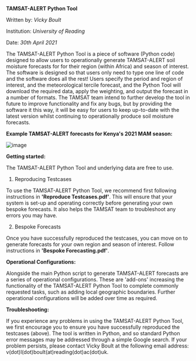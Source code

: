 
**TAMSAT-ALERT Python Tool**

Written by: *Vicky Boult*

Institution: *University of Reading*

Date: *30th April 2021*

The TAMSAT-ALERT Python Tool is a piece of software (Python code) designed to allow users to operationally generate TAMSAT-ALERT soil moisture forecasts for for their region (within Africa) and season of interest. The software is designed so that users only need to type one line of code and the software does all the rest!
Users specify the period and region of interest, and the meteorological tercile forecast, and the Python Tool will download the required data, apply the weighting, and output the forecast in a number of formats.
The TAMSAT team intend to further develop the tool in future to improve functionality and fix any bugs, but by providing the software it this way, it will be easy for users to keep up-to-date with the latest version whilst continuing to operationally produce soil moisture forecasts.

**Example TAMSAT-ALERT forecasts for Kenya's 2021 MAM season:**

![image](https://user-images.githubusercontent.com/29065315/116704642-8e891f00-a9c3-11eb-8c38-c35ec9472356.png)

**Getting started:**

The TAMSAT-ALERT Python Tool and underlying data are free to use. 

1) Reproducing Testcases

To use the TAMSAT-ALERT Python Tool, we recommend first following instructions in **'Reproduce Testcases.pdf'**. This will ensure that your system is set-up and operating correctly before generating your own bespoke forecasts. It also helps the TAMSAT team to troubleshoot any errors you may have. 

2) Bespoke Forecasts

Once you have successfully reproduced the testcases, you can move on to generate forecasts for your own region and season of interest. Follow instructions in **'Bespoke Forecasting.pdf'**.

**Operational Configurations:**

Alongside the main Python script to generate TAMSAT-ALERT forecasts are a series of operational configurations. These are 'add-ons' increasing the functionality of the TAMSAT-ALERT Python Tool to complete commonly requested tasks, such as adding local geographic boundaries. Further operational configurations will be added over time as required.

**Troubleshooting:**

If you experience any problems in using the TAMSAT-ALERT Python Tool, we first encourage you to ensure you have successfully reproduced the testcases (above). The tool is written in Python, and so standard Python error messages may be addressed through a simple Google search. If your problem persists, please contact Vicky Boult at the following email address: v(dot)l(dot)boult(at)reading(dot)ac(dot)uk.

